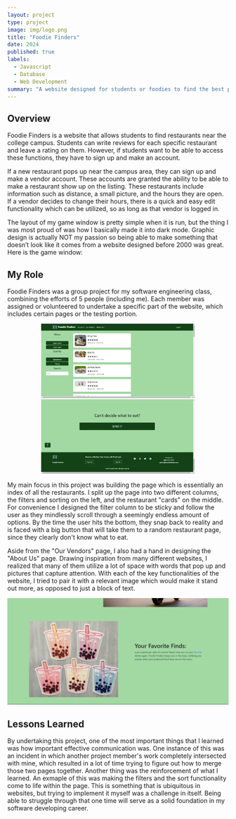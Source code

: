 ```yaml
---
layout: project
type: project
image: img/logo.png
title: "Foodie Finders"
date: 2024
published: true
labels:
  - Javascript
  - Database
  - Web Development
summary: "A website designed for students or foodies to find the best place to sate their cravings."
---
```


## Overview
Foodie Finders is a website that allows students to find restaurants near the college campus. Students can write reviews for each specific restaurant and leave a rating on them. However, if students want to be able to access these functions, they have to sign up and make an account. 

If a new restaurant pops up near the campus area, they can sign up and make a vendor account. These accounts are granted the ability to be able to make a restaurant show up on the listing. These restaurants include information such as distance, a small picture, and the hours they are open. If a vendor decides to change their hours, there is a quick and easy edit functionality which can be utilized, so as long as that vendor is logged in.

 The layout of my game window is pretty simple when it is run, but the thing I was most proud of was how I basically made it into dark mode. Graphic design is actually NOT my passion so being able to make something that doesn’t look like it comes from a website designed before 2000 was great. Here is the game window:

## My Role
Foodie Finders was a group project for my software engineering class, combining the efforts of 5 people (including me). Each member was assigned or volunteered to undertake a specific part of the website, which includes certain pages or the testing portion.

<p align="center">
  <img width="350px" src="../img/filters.png" class="img-thumbnail">
  <img width="350px" src="../img/send-it.png" class="img-thumbnail">
</p>

My main focus in this project was building the page which is essentially an index of all the restaurants. I split up the page into two different columns, the filters and sorting on the left, and the restaurant "cards" on the middle. For convenience I designed the filter column to be sticky and follow the user as they mindlessly scroll through a seemingly endless amount of options. By the time the user hits the bottom, they snap back to reality and is faced with a big button that will take them to a random restaurant page, since they clearly don't know what to eat. 

Aside from the "Our Vendors" page, I also had a hand in designing the "About Us" page. Drawing inspiration from many different websites, I realized that many of them utilize a lot of space with words that pop up and pictures that capture attention. With each of the key functionalities of the website, I tried to pair it with a relevant image which would make it stand out more, as opposed to just a block of text.
 
<p align="center">
    <img width="700px" src="../img/about-us.png" class="img-thumbnail">
</p>

## Lessons Learned

By undertaking this project, one of the most important things that I learned was how important effective communication was. One instance of this was an incident in which another project member's work completely intersected with mine, which resulted in a lot of time trying to figure out how to merge those two pages together. Another thing was the reinforcement of what I learned. An exmaple of this was making the filters and the sort functionality come to life within the page. This is something that is ubiquitous in websites, but trying to implement it myself was a challenge in itself. Being able to struggle through that one time will serve as a solid foundation in my software developing career.
